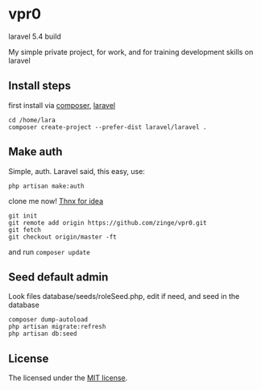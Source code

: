 # vpr0
laravel 5.4 build

My simple private project, for work, and for training development skills on laravel
## Install steps
first install via [composer](http://getcomposer.org/), [laravel](https://laravel.com)
```
cd /home/lara
composer create-project --prefer-dist laravel/laravel .
```
## Make auth
Simple, auth. Laravel said, this easy, use:
```
php artisan make:auth
```

clone me now! [Thnx for idea](http://stackoverflow.com/questions/5377960/whats-the-best-practice-to-git-clone-into-an-existing-folder)
```
git init
git remote add origin https://github.com/zinge/vpr0.git
git fetch
git checkout origin/master -ft
```
and run `composer update`

## Seed default admin
Look files database/seeds/roleSeed.php, edit if need, and seed in the database
```
composer dump-autoload
php artisan migrate:refresh
php artisan db:seed
```

## License
The licensed under the [MIT license](http://opensource.org/licenses/MIT).
